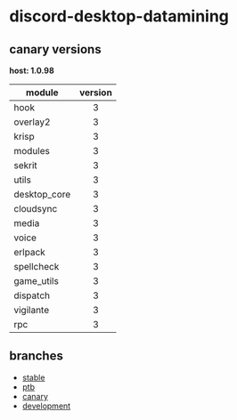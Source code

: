 # discord-desktop-datamining

## canary versions

**host: 1.0.98**

| module | version |
| ------ | :-----: |
| hook | 3 |
| overlay2 | 3 |
| krisp | 3 |
| modules | 3 |
| sekrit | 3 |
| utils | 3 |
| desktop_core | 3 |
| cloudsync | 3 |
| media | 3 |
| voice | 3 |
| erlpack | 3 |
| spellcheck | 3 |
| game_utils | 3 |
| dispatch | 3 |
| vigilante | 3 |
| rpc | 3 |

## branches

- [stable](https://github.com/OpenAsar/discord-desktop-datamining/tree/stable)
- [ptb](https://github.com/OpenAsar/discord-desktop-datamining/tree/ptb)
- [canary](https://github.com/OpenAsar/discord-desktop-datamining/tree/canary)
- [development](https://github.com/OpenAsar/discord-desktop-datamining/tree/development)